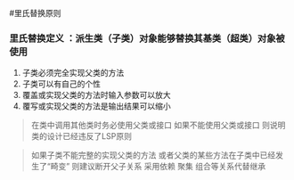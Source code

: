 #里氏替换原则

### 里氏替换定义 ：派生类（子类）对象能够替换其基类（超类）对象被使用

1. 子类必须完全实现父类的方法
2. 子类可以有自己的个性
3. 覆盖或实现父类的方法时输入参数可以放大
4. 覆写或实现父类的方法是输出结果可以缩小

> 在类中调用其他类时务必使用父类或接口 如果不能使用父类或接口 则说明类的设计已经违反了LSP原则

> 如果子类不能完整的实现父类的方法 或者父类的某些方法在子类中已经发生了“畸变” 则建议断开父子关系 采用依赖 聚集 组合等关系代替继承